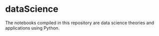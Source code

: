 # dataScience
The notebooks compiled in this repository are data science theories and applications using Python.
